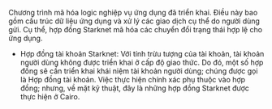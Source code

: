 Chương trình mã hóa logic nghiệp vụ ứng dụng đã triển khai. Điều này bao gồm cấu trúc dữ liệu ứng dụng và xử lý các giao dịch cụ thể do người dùng gửi. Cụ thể, hợp đồng Starknet mã hóa các chuyển đổi trạng thái hợp lệ cho ứng dụng.

* Hợp đồng tài khoản Starknet: Với tính trừu tượng của tài khoản, tài khoản người dùng không được triển khai ở cấp độ giao thức. Do đó, một số hợp đồng sẽ cần triển khai khái niệm tài khoản người dùng; chúng được gọi là Hợp đồng tài khoản. Việc thực hiện chính xác phụ thuộc vào hợp đồng; nhưng, về mặt kỹ thuật, đây là những hợp đồng Starknet được thực hiện ở Cairo.